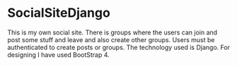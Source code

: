 # SocialSiteDjango
This is my own social site. There is groups where the users can join and post some stuff and leave and also create other groups.
Users must be authenticated to create posts or groups.
The technology used is Django.
For designing I have used BootStrap 4.
